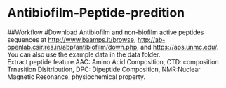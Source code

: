# Antibiofilm-Peptide-predition
##Workflow
#Download Antibiofilm and non-biofilm active peptides sequences at http://www.baamps.it/browse, http://ab-openlab.csir.res.in/abp/antibiofilm/down.php, and https://aps.unmc.edu/. You can also use the example data in the data folder.  
Extract peptide feature AAC: Amino Acid Composition, CTD: composition Trnasition Disitribution, DPC: Dipeptide Composition, NMR:Nuclear Magnetic Resonance, physiochemical property. 
